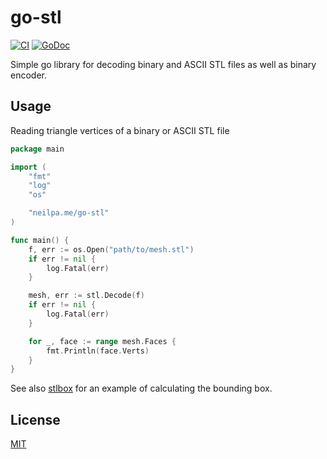 # go-stl

[![CI](https://github.com/neilpa/go-stl/workflows/CI/badge.svg)](https://github.com/neilpa/go-stl/actions)
[![GoDoc](https://godoc.org/neilpa.me/go-stl?status.svg)](https://godoc.org/neilpa.me/go-stl)

Simple go library for decoding binary and ASCII STL files as well as binary encoder.

## Usage

Reading triangle vertices of a binary or ASCII STL file

```go
package main

import (
    "fmt"
    "log"
    "os"

    "neilpa.me/go-stl"
)

func main() {
    f, err := os.Open("path/to/mesh.stl")
    if err != nil {
        log.Fatal(err)
    }

    mesh, err := stl.Decode(f)
    if err != nil {
        log.Fatal(err)
    }

    for _, face := range mesh.Faces {
        fmt.Println(face.Verts)
    }
}
```

See also [stlbox](cmd/stlbox/main.go) for an example of calculating the bounding box.

## License

[MIT](/LICENSE)

